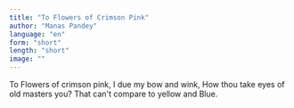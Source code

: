 ```yaml
---
title: "To Flowers of Crimson Pink"
author: "Manas Pandey"
language: "en"
form: "short"
length: "short"
image: ""
---
```

To Flowers of crimson pink,
I due my bow and wink,
How thou take eyes of old masters you?
That can't compare to yellow and Blue.